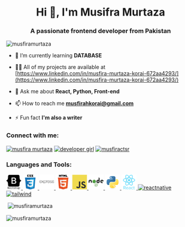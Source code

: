 <h1 align="center">Hi 👋, I'm Musifra Murtaza</h1>
<h3 align="center">A passionate frontend developer from Pakistan</h3>

<p align="left"> <img src="https://komarev.com/ghpvc/?username=musfiramurtaza&label=Profile%20views&color=0e75b6&style=flat" alt="musfiramurtaza" /> </p>

- 🌱 I’m currently learning **DATABASE**

- 👨‍💻 All of my projects are available at [https://www.linkedin.com/in/musfira-murtaza-korai-672aa4293/](https://www.linkedin.com/in/musfira-murtaza-korai-672aa4293/)

- 💬 Ask me about **React, Python, Front-end**

- 📫 How to reach me **musfirahkorai@gmail.com**

- ⚡ Fun fact **I'm also a writer**

<h3 align="left">Connect with me:</h3>
<p align="left">
<a href="https://linkedin.com/in/musfira murtaza" target="blank"><img align="center" src="https://raw.githubusercontent.com/rahuldkjain/github-profile-readme-generator/master/src/images/icons/Social/linked-in-alt.svg" alt="musfira murtaza" height="30" width="40" /></a>
<a href="https://www.youtube.com/c/developer girl" target="blank"><img align="center" src="https://raw.githubusercontent.com/rahuldkjain/github-profile-readme-generator/master/src/images/icons/Social/youtube.svg" alt="developer girl" height="30" width="40" /></a>
<a href="https://auth.geeksforgeeks.org/user/musfiractsr" target="blank"><img align="center" src="https://raw.githubusercontent.com/rahuldkjain/github-profile-readme-generator/master/src/images/icons/Social/geeks-for-geeks.svg" alt="musfiractsr" height="30" width="40" /></a>
</p>

<h3 align="left">Languages and Tools:</h3>
<p align="left"> <a href="https://getbootstrap.com" target="_blank" rel="noreferrer"> <img src="https://raw.githubusercontent.com/devicons/devicon/master/icons/bootstrap/bootstrap-plain-wordmark.svg" alt="bootstrap" width="40" height="40"/> </a> <a href="https://www.w3schools.com/css/" target="_blank" rel="noreferrer"> <img src="https://raw.githubusercontent.com/devicons/devicon/master/icons/css3/css3-original-wordmark.svg" alt="css3" width="40" height="40"/> </a> <a href="https://expressjs.com" target="_blank" rel="noreferrer"> <img src="https://raw.githubusercontent.com/devicons/devicon/master/icons/express/express-original-wordmark.svg" alt="express" width="40" height="40"/> </a> <a href="https://www.w3.org/html/" target="_blank" rel="noreferrer"> <img src="https://raw.githubusercontent.com/devicons/devicon/master/icons/html5/html5-original-wordmark.svg" alt="html5" width="40" height="40"/> </a> <a href="https://developer.mozilla.org/en-US/docs/Web/JavaScript" target="_blank" rel="noreferrer"> <img src="https://raw.githubusercontent.com/devicons/devicon/master/icons/javascript/javascript-original.svg" alt="javascript" width="40" height="40"/> </a> <a href="https://nodejs.org" target="_blank" rel="noreferrer"> <img src="https://raw.githubusercontent.com/devicons/devicon/master/icons/nodejs/nodejs-original-wordmark.svg" alt="nodejs" width="40" height="40"/> </a> <a href="https://www.python.org" target="_blank" rel="noreferrer"> <img src="https://raw.githubusercontent.com/devicons/devicon/master/icons/python/python-original.svg" alt="python" width="40" height="40"/> </a> <a href="https://reactjs.org/" target="_blank" rel="noreferrer"> <img src="https://raw.githubusercontent.com/devicons/devicon/master/icons/react/react-original-wordmark.svg" alt="react" width="40" height="40"/> </a> <a href="https://reactnative.dev/" target="_blank" rel="noreferrer"> <img src="https://reactnative.dev/img/header_logo.svg" alt="reactnative" width="40" height="40"/> </a> <a href="https://tailwindcss.com/" target="_blank" rel="noreferrer"> <img src="https://www.vectorlogo.zone/logos/tailwindcss/tailwindcss-icon.svg" alt="tailwind" width="40" height="40"/> </a> </p>

<p>&nbsp;<img align="center" src="https://github-readme-stats.vercel.app/api?username=musfiramurtaza&show_icons=true&locale=en" alt="musfiramurtaza" /></p>

<p><img align="center" src="https://github-readme-streak-stats.herokuapp.com/?user=musfiramurtaza&" alt="musfiramurtaza" /></p>
